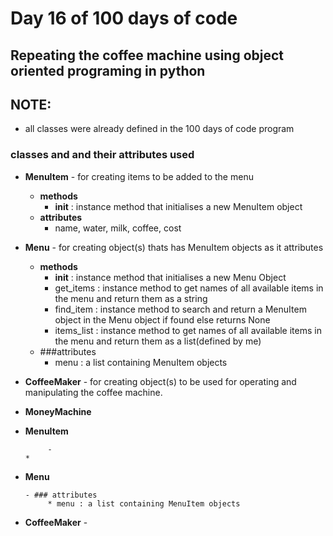 # Day 16 of 100 days of code


## Repeating the coffee machine using object oriented programing in python
  
## NOTE:
- all classes were already defined in the 100 days of code program


### classes and and their attributes used
- __MenuItem__ - for creating items to be added to the menu
  - __methods__
    - __init__ : instance method that initialises a new MenuItem object
  - __attributes__
    * name, water, milk, coffee, cost
- __Menu__ - for creating object(s) thats has MenuItem objects as it attributes
  * __methods__
    * __init__ : instance method that initialises a new Menu Object
    * get_items : instance method to get names of all available items in the menu and return them as a string
    * find_item : instance method to search and return a MenuItem object in the Menu object if found else returns None
    * items_list : instance method to get names of all available items in the menu and return them as a list(defined by me)
  * ###attributes
    * menu : a list containing MenuItem objects


- __CoffeeMaker__ - for creating object(s) to be used for operating and manipulating the coffee machine.   
- __MoneyMachine__




* __MenuItem__ 
  	        
	       - 
	  * 

* __Menu__ 

      - ### attributes
      	   * menu : a list containing MenuItem objects
      	   
	   
* __CoffeeMaker__ - 
	   